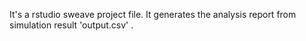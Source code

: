 It's a rstudio sweave project file.
It generates the analysis report from simulation result 'output.csv' .
